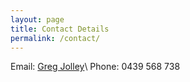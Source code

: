 ```yaml
---
layout: page
title: Contact Details
permalink: /contact/
---
```


Email: <a href="mailto:greg.s.jolley@gmail.com">Greg Jolley</a>\\
Phone: 0439 568 738
